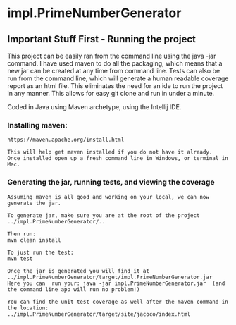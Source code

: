 # impl.PrimeNumberGenerator

## Important Stuff First - Running the project

This project can be easily ran from the command line using the java -jar command.
I have used maven to do all the packaging, which means that a new jar can be created at any time from command line.
Tests can also be run from the command line, which will generate a human readable coverage report as an html file.
This eliminates the need for an ide to run the project in any manner.
This allows for easy git clone and run in under a minute.

Coded in Java using Maven archetype, using the Intellij IDE.


### Installing maven:
```
https://maven.apache.org/install.html

This will help get maven installed if you do not have it already.
Once installed open up a fresh command line in Windows, or terminal in Mac.
```

###  Generating  the jar, running tests, and viewing the coverage
```
Assuming maven is all good and working on your local, we can now generate the jar.

To generate jar, make sure you are at the root of the project ../impl.PrimeNumberGenerator/..

Then run:
mvn clean install

To just run the test:
mvn test

Once the jar is generated you will find it at ../impl.PrimeNumberGenerator/target/impl.PrimeNumberGenerator.jar
Here you can  run your: java -jar impl.PrimeNumberGenerator.jar  (and the command line app will run no problem!)

You can find the unit test coverage as well after the maven command in the location:
../impl.PrimeNumberGenerator/target/site/jacoco/index.html

```
